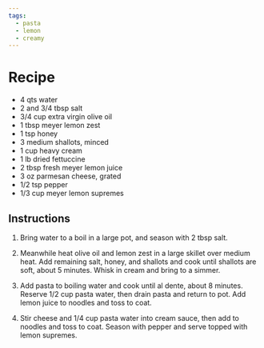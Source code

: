 ```yaml
---
tags:
  - pasta
  - lemon
  - creamy
---
```


# Recipe
- 4 qts water
- 2 and 3/4 tbsp salt
- 3/4 cup extra virgin olive oil
- 1 tbsp meyer lemon zest
- 1 tsp honey
- 3 medium shallots, minced
- 1 cup heavy cream
- 1 lb dried fettuccine
- 2 tbsp fresh meyer lemon juice
- 3 oz parmesan cheese, grated 
- 1/2 tsp pepper
- 1/3 cup meyer lemon supremes

## Instructions
1) Bring water to a boil in a large pot, and season with 2 tbsp salt.

2) Meanwhile heat olive oil and lemon zest in a large skillet over medium heat. Add remaining salt, honey, and shallots and cook until shallots are soft, about 5 minutes. Whisk in cream and bring to a simmer.

3) Add pasta to boiling water and cook until al dente, about 8 minutes. Reserve 1/2 cup pasta water, then drain pasta and return to pot. Add lemon juice to noodles and toss to coat.

4) Stir cheese and 1/4 cup pasta water into cream sauce, then add to noodles and toss to coat. Season with pepper and serve topped with lemon supremes.